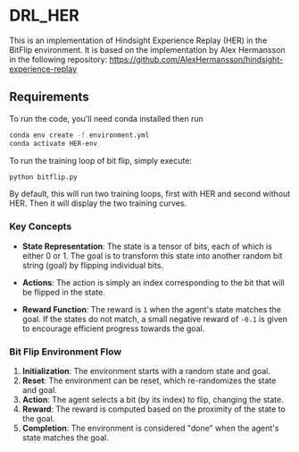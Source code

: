 # DRL_HER

This is an implementation of Hindsight Experience Replay (HER) in the BitFlip environment. It is based on the implementation by Alex Hermansson in the following repository: https://github.com/AlexHermansson/hindsight-experience-replay

## Requirements

To run the code, you'll need conda installed then run

```bash
conda env create -f environment.yml
conda activate HER-env
```

To run the training loop of bit flip, simply execute:

```bash
python bitflip.py
```

By default, this will run two training loops, first with HER and second without HER. Then it will display the two training curves.


### Key Concepts

- **State Representation**: The state is a tensor of bits, each of which is either 0 or 1. The goal is to transform this state into another random bit string (goal) by flipping individual bits.
  
- **Actions**: The action is simply an index corresponding to the bit that will be flipped in the state.
  
- **Reward Function**: The reward is `1` when the agent's state matches the goal. If the states do not match, a small negative reward of `-0.1` is given to encourage efficient progress towards the goal.

### Bit Flip Environment Flow

1. **Initialization**: The environment starts with a random state and goal.
2. **Reset**: The environment can be reset, which re-randomizes the state and goal.
3. **Action**: The agent selects a bit (by its index) to flip, changing the state.
4. **Reward**: The reward is computed based on the proximity of the state to the goal.
5. **Completion**: The environment is considered "done" when the agent's state matches the goal.


